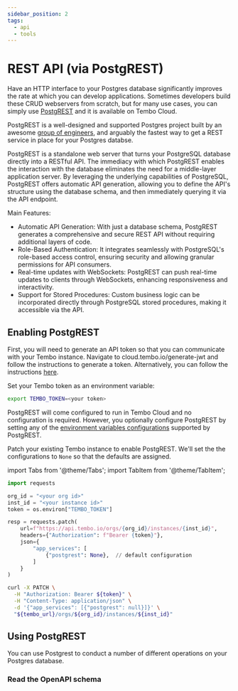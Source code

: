 ```yaml
---
sidebar_position: 2
tags:
  - api
  - tools
---
```


# REST API (via PostgREST)

Have an HTTP interface to your Postgres database significantly improves the rate at which you can develop applications. Sometimes developers build these CRUD webservers from scratch, but for many use cases, you can simply use [PostgREST](https://postgrest.org/en/stable/) and it is available on Tembo Cloud.

PostgREST is a well-designed and supported Postgres project built by an awesome [group of engineers](https://github.com/PostgREST/postgrest/graphs/contributors), and arguably the fastest way to get a REST service in place for your Postgres databse.

PostgREST is a standalone web server that turns your PostgreSQL database directly into a RESTful API. The immediacy with which PostgREST enables the interaction with the database eliminates the need for a middle-layer application server. By leveraging the underlying capabilities of PostgreSQL, PostgREST offers automatic API generation, allowing you to define the API's structure using the database schema, and then immediately querying it via the API endpoint.

Main Features:

- Automatic API Generation: With just a database schema, PostgREST generates a comprehensive and secure REST API without requiring additional layers of code.
- Role-Based Authentication: It integrates seamlessly with PostgreSQL's role-based access control, ensuring security and allowing granular permissions for API consumers.
- Real-time updates with WebSockets: PostgREST can push real-time updates to clients through WebSockets, enhancing responsiveness and interactivity.
- Support for Stored Procedures: Custom business logic can be incorporated directly through PostgreSQL stored procedures, making it accessible via the API.


## Enabling PostgREST

First, you will need to generate an API token so that you can communicate with your Tembo instance. Navigate to cloud.tembo.io/generate-jwt and follow the instructions to generate a token. Alternatively, you can follow the instructions [here](https://tembo.io/docs/tembo-cloud/api-authentication).

Set your Tembo token as an environment variable:

```bash
export TEMBO_TOKEN=<your token>
```

PostgREST will come configured to run in Tembo Cloud and no configuration is required. However, you optionally configure PostgREST by setting any of the [environment variables configurations](https://postgrest.org/en/stable/references/configuration.html?highlight=environment%20variables#environment-variables) supported by PostgREST.

Patch your existing Tembo instance to enable PostgREST. We'll set the the configurations to `None` so that the defaults are assigned.


import Tabs from '@theme/Tabs';
import TabItem from '@theme/TabItem';

<Tabs>
<TabItem value="py" label="Python">

```py
import requests

org_id = "<your org id>"
inst_id = "<your instance id>"
token = os.environ["TEMBO_TOKEN"]

resp = requests.patch(
    url=f"https://api.tembo.io/orgs/{org_id}/instances/{inst_id}",
    headers={"Authorization": f"Bearer {token}"},
    json={
        "app_services": [
            {"postgrest": None},  // default configuration
        ]
    }
)
```

</TabItem>

<TabItem value="curl" label="Curl">

```bash
curl -X PATCH \
  -H "Authorization: Bearer ${token}" \
  -H "Content-Type: application/json" \
  -d '{"app_services": [{"postgrest": null}]}' \
  "${tembo_url}/orgs/${org_id}/instances/${inst_id}"
```

</TabItem>
</Tabs>

## Using PostgREST

You can use Postgrest to conduct a number of different operations on your Postgres database.


### Read the OpenAPI schema

